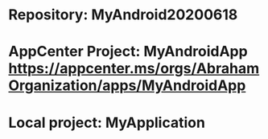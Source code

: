 # Repository: MyAndroid20200618
# AppCenter Project: MyAndroidApp https://appcenter.ms/orgs/AbrahamOrganization/apps/MyAndroidApp
# Local project: MyApplication
